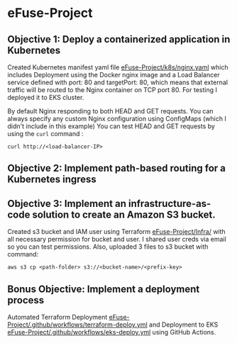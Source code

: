 # eFuse-Project
## Objective 1: Deploy a containerized application in Kubernetes

Created Kubernetes manifest yaml file [eFuse-Project/k8s/nginx.yaml](eFuse-Project/k8s/nginx.yaml) which includes Deployment using the Docker nginx image and a Load Balancer service defined with port: 80 and targetPort: 80, which means that external traffic will be routed to the Nginx container on TCP port 80. For testing I deployed it to EKS cluster.

By default Nginx responding to both HEAD and GET requests. You can always specify any custom Nginx configuration using ConfigMaps (which I didn't include in this example)
You can test HEAD and GET requests by using the `curl` command :

   ``` 
   curl http://<load-balancer-IP>
   ```


## Objective 2: Implement path-based routing for a Kubernetes ingress

## Objective 3: Implement an infrastructure-as-code solution to create an Amazon S3 bucket.

Created s3 bucket and IAM user using Terraform [eFuse-Project/Infra/](eFuse-Project/Infra/) with all necessary permission for bucket and user. I shared user creds via email so you can test permissions.
Also, uploaded 3 files to s3 bucket with command:

   ```
   aws s3 cp <path-folder> s3://<bucket-name>/<prefix-key>
   ```

## Bonus Objective: Implement a deployment process
   
Automated Terraform Deployment [eFuse-Project/.github/workflows/terraform-deploy.yml](eFuse-Project/.github/workflows/terraform-deploy.yml) and Deployment to EKS 
[eFuse-Project/.github/workflows/eks-deploy.yml](eFuse-Project/.github/workflows/eks-deploy.yml) using GitHub Actions.